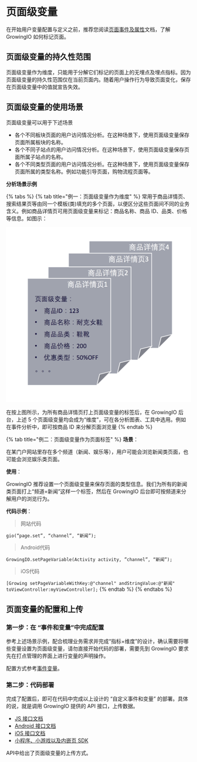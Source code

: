 # 页面级变量

在开始用户变量配置与定义之前，推荐您阅读[页面事件及属性](https://app.gitbook.com/@growingio/s/v3/~/drafts/-M9qteolP7taHwEo0w1a/introduction/datamodel/eventmodel/autotrack-event/page-events-and-properties)文档，了解 GrowingIO 如何标记页面。

## 页面级变量的持久性范围

页面级变量作为维度，只能用于分解它们标记的页面上的无埋点及埋点指标。因为页面级变量的持久性范围仅在当前页面内。随着用户操作行为导致页面变化，保存在页面级变量中的值就宣告失效。

## 页面级变量的使用场景

页面级变量可以用于下述场景

* 各个不同板块页面的用户访问情况分析。在这种场景下，使用页面级变量保存页面所属板块的名称。
* 各个不同子站点的用户访问情况分析。在这种场景下，使用页面级变量保存页面所属子站点的名称。
* 各个不同类型页面的用户访问情况分析。在这种场景下，使用页面级变量保存页面所属的类型名称。例如功能引导页面，购物流程页面等。



**分析场景示例**

{% tabs %}
{% tab title="例一：页面级变量作为维度" %}
常用于商品详情页、搜索结果页等由同一个模板\(类\)填充的多个页面，以便区分这些页面间不同的业务含义。例如商品详情页可用页面级变量来标记：商品名称、商品 ID、品类、价格等信息。如图示：

![](../../../.gitbook/assets/image%20%287%29.png)

在按上图所示，为所有商品详情页打上页面级变量的标签后，在 GrowingIO 后台，上述 5 个页面级变量均会成为“维度”，可在各分析图表、工具中选用。例如在事件分析中，即可按商品 ID 来分解页面浏览量
{% endtab %}

{% tab title="例二：页面级变量作为页面标签" %}
**场景**：

在某门户网站里存在多个频道（新闻、娱乐等），用户可能会浏览新闻类页面，也可能会浏览娱乐类页面。

**使用**：

GrowingIO 推荐设置一个页面级变量来保存页面的类型信息。我们为所有的新闻类页面打上“频道=新闻”这样一个标签，然后在 GrowingIO 后台即可按频道来分解用户的浏览行为。

**代码示例**：

> 网站代码

`gio(“page.set”, “channel”, “新闻”);`

> Android代码

`GrowingIO.setPageVariable(Activity activity, ”channel”, “新闻”);`

> iOS代码

`[Growing setPageVariableWithKey:@"channel" andStringValue:@"新闻" toViewController:myViewController];`
{% endtab %}
{% endtabs %}

## 页面变量的配置和上传 <a id="zi-ding-yi-bian-liang-de-pei-zhi-he-shang-chuan"></a>

### **第一步：在 “事件和变量”中完成配置** <a id="di-yi-bu-zai-shi-jian-he-bian-liang-zhong-wan-cheng-pei-zhi"></a>

参考上述场景示例，配合梳理业务需求并完成“指标+维度”的设计，确认需要将哪些变量设置为页面级变量，请勿直接开始代码的部署，需要先到 GrowingIO 要求先在打点管理的界面上进行变量的声明操作。

配置方式参考[事件变量](https://app.gitbook.com/@growingio/s/-3/~/drafts/-M70KAJPAtokRTojs-2m/product-manual/data-center/data-management/event)。

### **第二步：代码部署** <a id="di-er-bu-dai-ma-bu-shu"></a>

完成了配置后，即可在代码中完成以上设计的 “自定义事件和变量” 的部署。具体的说，就是调用 GrowingIO 提供的 API 接口，上传数据。

* [JS 接口文档​](https://growingio.gitbook.io/docs/developer-manual/sdkintegrated/web-js-sdk/web-sdk-api)
* ​[Android 接口文档​](https://growingio.gitbook.io/docs/developer-manual/sdkintegrated/android-sdk/android-sdk-api)
* ​[iOS 接口文档​](https://growingio.gitbook.io/docs/developer-manual/sdkintegrated/ios-sdk/ios-sdk-api)
* [​小程序、小游戏以及内嵌页 SDK​](https://growingio.gitbook.io/docs/developer-manual/sdkintegrated/other-sdk/customize-api)

API中给出了页面级变量的上传方式。

